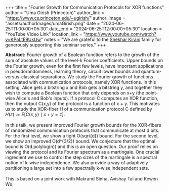 +++
title = "Fourier Growth for Communication Protocols for XOR functions"
author = "Uma Girish (Princeton)"
author_link = "https://www.cs.princeton.edu/~ugirish/"
author_image = "assets/authorImages/umaGirish.png"
date = "2024-06-25T11:00:00+05:30"
date_end = "2024-06-25T12:00:00+05:30"
location = "YouTube Video Link"
location_link = "https://www.youtube.com/watch?v=KPoLtE9UkUw"
notes = "We are grateful to the <a href = "https://www.accel.com/people/shekhar-kirani" target= "_blank">Shekhar Kirani</a> family for generously supporting this seminar series."
+++

<b>Abstract:</b>
Fourier growth of a Boolean function refers to the growth of the sum of absolute values of the level-k Fourier
coeﬀicients. Upper bounds on the Fourier growth, even for the first few levels, have important applications in
pseudorandomness, learning theory, circuit lower bounds and quantum-versus-classical separations. We study the Fourier
growth of functions associated with communication protocols, namely XOR functions. In this setting, Alice gets a
bitstring x and Bob gets a bitstring y, and together they wish to compute a Boolean function that only depends on x+y 
(the point-wise Alice's and Bob's inputs). If a protocol C computes an XOR function, then the output C(x,y) of the
protocol is a function of x + y. This motivates us to study the XOR-fiber H of a communication protocol C defined by 
$H(z) := E[ C(x,y) \mid x + y = z]$.
<br><br>
In this talk, we present improved Fourier growth bounds for the XOR-fibers of randomized communication protocols that
communicate at most d bits. For the first level, we show a tight O(sqrt{d}) bound. For the second level, we show an
improved O(d^{3/2}) bound. We conjecture that the optimal bound is O(d.polylog(n)) and this is an open question. Our
proof relies on viewing the protocol and its Fourier spectrum as a martingale. One crucial ingredient we use to control
the step sizes of the martingale is a spectral notion of k-wise independence. We also provide a way of adaptively
partitioning a large set into a few spectrally k-wise independent sets.
<br><br>
This is based on a joint work with Makrand Sinha, Avishay Tal and Kewen Wu.